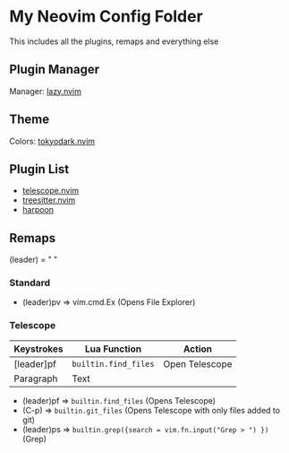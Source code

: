 # My Neovim Config Folder
This includes all the plugins, remaps and everything else

## Plugin Manager
Manager: [lazy.nvim](https://github.com/folke/lazy.nvim)

## Theme
Colors: [tokyodark.nvim](https://github.com/tiagovla/tokyodark.nvim)

## Plugin List

- [telescope.nvim](https://github.com/nvim-telescope/telescope.nvim)
- [treesitter.nvim](https://github.com/nvim-treesitter/nvim-treesitter)
- [harpoon](https://github.com/ThePrimeagen/harpoon)

## Remaps
(leader) = " "

### Standard
- (leader)pv => vim.cmd.Ex (Opens File Explorer)

### Telescope
| Keystrokes  | Lua Function          | Action         |
| ----------- | --------------------- | -------------- |
| [leader]pf  | `builtin.find_files`  | Open Telescope |
| Paragraph   | Text                  |                |

- (leader)pf => `builtin.find_files` (Opens Telescope)
- (C-p) => `builtin.git_files` (Opens Telescope with only files added to git)
- (leader)ps => `builtin.grep({search = vim.fn.input("Grep > ") })` (Grep)
